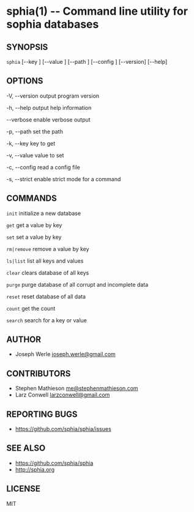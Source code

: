 sphia(1) -- Command line utility for sophia databases
=================================

## SYNOPSIS

`sphia` <command> [--key <key>] [--value <value>] [--path <path>]
                [--config <config>] [--version] [--help]

## OPTIONS

  -V, --version
      output program version

  -h, --help
      output help information

  --verbose
      enable verbose output

  -p, --path <path>
      set the path

  -k, --key <name>
      key to get

  -v, --value <name>
      value to set

  -c, --config <path>
      read a config file

  -s, --strict
      enable strict mode for a command

## COMMANDS

  `init`
      initialize a new database

  `get`
      get a value by key

  `set`
      set a value by key

  `rm|remove`
      remove a value by key

  `ls|list`
      list all keys and values

  `clear`
      clears database of all keys

  `purge`
      purge database of all corrupt and incomplete data

  `reset`
      reset database of all data

  `count`
      get the count

  `search`
      search for a key or value

## AUTHOR

  - Joseph Werle <joseph.werle@gmail.com>

## CONTRIBUTORS

  - Stephen Mathieson <me@stephenmathieson.com>
  - Larz Conwell <larzconwell@gmail.com>

## REPORTING BUGS

  - <https://github.com/sphia/sphia/issues>

## SEE ALSO

  - <https://github.com/sphia/sphia>
  - <http://sphia.org>

## LICENSE

MIT
